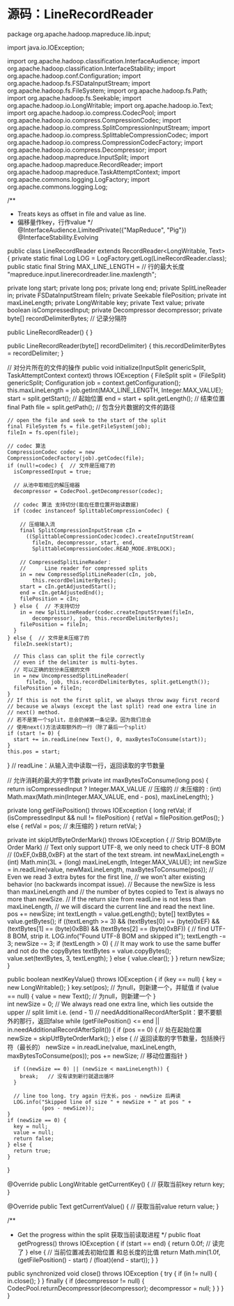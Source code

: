 # 源码：LineRecordReader

package org.apache.hadoop.mapreduce.lib.input;

import java.io.IOException;

import org.apache.hadoop.classification.InterfaceAudience;
import org.apache.hadoop.classification.InterfaceStability;
import org.apache.hadoop.conf.Configuration;
import org.apache.hadoop.fs.FSDataInputStream;
import org.apache.hadoop.fs.FileSystem;
import org.apache.hadoop.fs.Path;
import org.apache.hadoop.fs.Seekable;
import org.apache.hadoop.io.LongWritable;
import org.apache.hadoop.io.Text;
import org.apache.hadoop.io.compress.CodecPool;
import org.apache.hadoop.io.compress.CompressionCodec;
import org.apache.hadoop.io.compress.SplitCompressionInputStream;
import org.apache.hadoop.io.compress.SplittableCompressionCodec;
import org.apache.hadoop.io.compress.CompressionCodecFactory;
import org.apache.hadoop.io.compress.Decompressor;
import org.apache.hadoop.mapreduce.InputSplit;
import org.apache.hadoop.mapreduce.RecordReader;
import org.apache.hadoop.mapreduce.TaskAttemptContext;
import org.apache.commons.logging.LogFactory;
import org.apache.commons.logging.Log;

/**
 * Treats keys as offset in file and value as line. 
 * 偏移量作key，行作value
 */
@InterfaceAudience.LimitedPrivate({"MapReduce", "Pig"})
@InterfaceStability.Evolving

public class LineRecordReader extends RecordReader<LongWritable, Text> {
  private static final Log LOG = LogFactory.getLog(LineRecordReader.class);
  public static final String MAX_LINE_LENGTH =   // 行的最大长度
    "mapreduce.input.linerecordreader.line.maxlength";

  private long start;
  private long pos;
  private long end;
  private SplitLineReader in;
  private FSDataInputStream fileIn;
  private Seekable filePosition;
  private int maxLineLength;
  private LongWritable key;
  private Text value;
  private boolean isCompressedInput;
  private Decompressor decompressor;
  private byte[] recordDelimiterBytes;  // 记录分隔符

  public LineRecordReader() {
  }

  public LineRecordReader(byte[] recordDelimiter) {
    this.recordDelimiterBytes = recordDelimiter;
  }

  // 对分片所在的文件的操作
  public void initialize(InputSplit genericSplit,
                         TaskAttemptContext context) throws IOException {
    FileSplit split = (FileSplit) genericSplit;
    Configuration job = context.getConfiguration();
    this.maxLineLength = job.getInt(MAX_LINE_LENGTH, Integer.MAX_VALUE);
    start = split.getStart();  // 起始位置
    end = start + split.getLength();   // 结束位置
    final Path file = split.getPath();  // 包含分片数据的文件的路径

    // open the file and seek to the start of the split
    final FileSystem fs = file.getFileSystem(job);
    fileIn = fs.open(file);  
    
	// codec 算法
    CompressionCodec codec = new CompressionCodecFactory(job).getCodec(file);
    if (null!=codec) {  // 文件是压缩了的
      isCompressedInput = true;	
	  
	  // 从池中取相应的解压缩器
      decompressor = CodecPool.getDecompressor(codec);
	  
	  // codec 算法 支持切分(能在任意位置开始读数据)
      if (codec instanceof SplittableCompressionCodec) {
	  
	    // 压缩输入流
        final SplitCompressionInputStream cIn =
          ((SplittableCompressionCodec)codec).createInputStream(
            fileIn, decompressor, start, end,
            SplittableCompressionCodec.READ_MODE.BYBLOCK);
		
		// CompressedSplitLineReader：
		// 		Line reader for compressed splits 
        in = new CompressedSplitLineReader(cIn, job,
            this.recordDelimiterBytes);
        start = cIn.getAdjustedStart();
        end = cIn.getAdjustedEnd();
        filePosition = cIn;
      } else {  // 不支持切分
        in = new SplitLineReader(codec.createInputStream(fileIn,
            decompressor), job, this.recordDelimiterBytes);
        filePosition = fileIn;
      }
    } else {  // 文件是未压缩了的
      fileIn.seek(start);
	  
	  // This class can split the file correctly 
	  // even if the delimiter is multi-bytes.
	  // 可以正确的划分未压缩的文件
      in = new UncompressedSplitLineReader(
          fileIn, job, this.recordDelimiterBytes, split.getLength());
      filePosition = fileIn;
    }
    // If this is not the first split, we always throw away first record
    // because we always (except the last split) read one extra line in
    // next() method.
	// 若不是第一个split，总会扔掉第一条记录。因为我们总会
	// 使用next()方法读取额外的一行（除了最后一个split）
    if (start != 0) {
      start += in.readLine(new Text(), 0, maxBytesToConsume(start));
    }
    this.pos = start;
  }
  // readLine：从输入流中读取一行，返回读取的字节数量
 

  // 允许消耗的最大的字节数
  private int maxBytesToConsume(long pos) {
    return isCompressedInput
      ? Integer.MAX_VALUE  // 压缩的
	  // 未压缩的
      : (int) Math.max(Math.min(Integer.MAX_VALUE, end - pos), maxLineLength);
  }

  private long getFilePosition() throws IOException {
    long retVal;
    if (isCompressedInput && null != filePosition) {
      retVal = filePosition.getPos();
    } else {
      retVal = pos;    // 未压缩的
    }
    return retVal;
  }

  private int skipUtfByteOrderMark() throws IOException {
    // Strip BOM(Byte Order Mark)
    // Text only support UTF-8, we only need to check UTF-8 BOM
    // (0xEF,0xBB,0xBF) at the start of the text stream.
    int newMaxLineLength = (int) Math.min(3L + (long) maxLineLength,
        Integer.MAX_VALUE);
    int newSize = in.readLine(value, newMaxLineLength, maxBytesToConsume(pos));
    // Even we read 3 extra bytes for the first line,
    // we won't alter existing behavior (no backwards incompat issue).
    // Because the newSize is less than maxLineLength and
    // the number of bytes copied to Text is always no more than newSize.
    // If the return size from readLine is not less than maxLineLength,
    // we will discard the current line and read the next line.
    pos += newSize;
    int textLength = value.getLength();
    byte[] textBytes = value.getBytes();
    if ((textLength >= 3) && (textBytes[0] == (byte)0xEF) &&
        (textBytes[1] == (byte)0xBB) && (textBytes[2] == (byte)0xBF)) {
      // find UTF-8 BOM, strip it.
      LOG.info("Found UTF-8 BOM and skipped it");
      textLength -= 3;
      newSize -= 3;
      if (textLength > 0) {
        // It may work to use the same buffer and not do the copyBytes
        textBytes = value.copyBytes();
        value.set(textBytes, 3, textLength);
      } else {
        value.clear();
      }
    }
    return newSize;
  }

  public boolean nextKeyValue() throws IOException {
    if (key == null) {
      key = new LongWritable();
    }
    key.set(pos);  // 为null，则新建一个，并赋值
    if (value == null) {
      value = new Text();   // 为null，则新建一个
    }  
    int newSize = 0;
    // We always read one extra line, which lies outside the upper
    // split limit i.e. (end - 1) 
	// needAdditionalRecordAfterSplit：要不要额外的那行，返回false
    while (getFilePosition() <= end || in.needAdditionalRecordAfterSplit()) {
      if (pos == 0) {  // 处在起始位置
        newSize = skipUtfByteOrderMark();
      } else {
	  // 返回读取的字节数量，包括换行符（最长的）
        newSize = in.readLine(value, maxLineLength, maxBytesToConsume(pos));
        pos += newSize;  // 移动位置指针
      }

      if ((newSize == 0) || (newSize < maxLineLength)) {
        break;   // 没有读到新行就退出循环
      }

      // line too long. try again 行太长，pos - newSize 后再读
      LOG.info("Skipped line of size " + newSize + " at pos " + 
               (pos - newSize));
    }
    if (newSize == 0) {
      key = null;
      value = null;
      return false;
    } else {
      return true;
    }
  }

  @Override
  public LongWritable getCurrentKey() {  // 获取当前key
    return key;
  }

  @Override
  public Text getCurrentValue() {  // 获取当前value
    return value;
  }

  /**
   * Get the progress within the split  获取当前读取进程
   */
  public float getProgress() throws IOException {
    if (start == end) {
      return 0.0f;  // 读完了
    } else {
	// 当前位置减去初始位置 和总长度的比值
      return Math.min(1.0f, (getFilePosition() - start) / (float)(end - start));
    }
  }
  
  public synchronized void close() throws IOException {
    try {
      if (in != null) {
        in.close();
      }
    } finally {
      if (decompressor != null) {
        CodecPool.returnDecompressor(decompressor);
        decompressor = null;
      }
    }
  }
}
